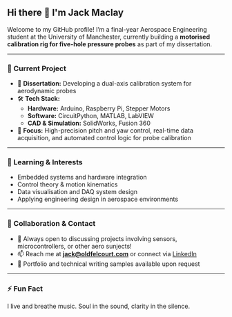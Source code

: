 ## Hi there 👋 I'm Jack Maclay

Welcome to my GitHub profile! I’m a final-year Aerospace Engineering student at the University of Manchester, currently building a **motorised calibration rig for five-hole pressure probes** as part of my dissertation.

---

### 🔬 Current Project
- 🎯 **Dissertation:** Developing a dual-axis calibration system for aerodynamic probes  
- 🛠️ **Tech Stack:**  
  - **Hardware:** Arduino, Raspberry Pi, Stepper Motors  
  - **Software:** CircuitPython, MATLAB, LabVIEW  
  - **CAD & Simulation:** SolidWorks, Fusion 360
- 📐 **Focus:** High-precision pitch and yaw control, real-time data acquisition, and automated control logic for probe calibration

---

### 🌱 Learning & Interests
- Embedded systems and hardware integration  
- Control theory & motion kinematics  
- Data visualisation and DAQ system design  
- Applying engineering design in aerospace environments

---

### 🤝 Collaboration & Contact
- 💬 Always open to discussing projects involving sensors, microcontrollers, or other aero sunjects!  
- 📫 Reach me at **jack@oldfelcourt.com** or connect via [LinkedIn](https://www.linkedin.com/in/jackmaclay/)  
- 🧠 Portfolio and technical writing samples available upon request

---

### ⚡ Fun Fact
I live and breathe music. Soul in the sound, clarity in the silence.
